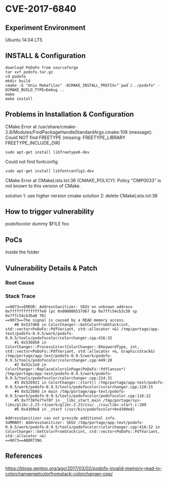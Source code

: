 # CVE-2017-6840

## Experiment Environment
Ubuntu 14.04 LTS

## INSTALL & Configuration
```
download PoDoFo from sourceforge
tar xvf podofo.tar.gz
cd podofo 
mkdir build
cmake -G "Unix Makefiles" -DCMAKE_INSTALL_PREFIX="`pwd`/../podofo" -DCMAKE_BUILD_TYPE=Debug ..
make
make install
```

## Problems in Installation & Configuration
CMake Error at /usr/share/cmake-2.8/Modules/FindPackageHandleStandardArgs.cmake:108 (message):  
  Could NOT find FREETYPE (missing: FREETYPE\_LIBRARY FREETYPE\_INCLUDE\_DIR)  
```
sudo apt-get install libfreetype6-dev
```

Could not find fontconfig
```
sudo apt-get install libfontconfig1-dev
```
CMake Error at CMakeLists.txt:36 (CMAKE\_POLICY):
Policy "CMP0033" is not known to this version of CMake.

solution 1: use higher version cmake
solution 2: delete CMakeLists.txt:36

## How to trigger vulnerability
podofocolor dummy $FILE foo

## PoCs
Inside the folder

## Vulnerability Details & Patch

### Root Cause

### Stack Trace
```
==9073==ERROR: AddressSanitizer: SEGV on unknown address 0xffffffffffffffe0 (pc 0x000000537d67 bp 0x7ffc54cb3c50 sp 0x7ffc54cb3ba0 T0)
==9073==The signal is caused by a READ memory access.
    #0 0x537d66 in ColorChanger::GetColorFromStack(int, std::vector<PoDoFo::PdfVariant, std::allocator >&) /tmp/portage/app-text/podofo-0.9.5/work/podofo-0.9.5/tools/podofocolor/colorchanger.cpp:416:32
    #1 0x530d50 in ColorChanger::ProcessColor(ColorChanger::EKeywordType, int, std::vector<PoDoFo::PdfVariant, std::allocator >&, GraphicsStack&) /tmp/portage/app-text/podofo-0.9.5/work/podofo-0.9.5/tools/podofocolor/colorchanger.cpp:449:28
    #2 0x52c2a9 in ColorChanger::ReplaceColorsInPage(PoDoFo::PdfCanvas*) /tmp/portage/app-text/podofo-0.9.5/work/podofo-0.9.5/tools/podofocolor/colorchanger.cpp:214:31
    #3 0x526921 in ColorChanger::start() /tmp/portage/app-text/podofo-0.9.5/work/podofo-0.9.5/tools/podofocolor/colorchanger.cpp:120:15
    #4 0x523b8d in main /tmp/portage/app-text/podofo-0.9.5/work/podofo-0.9.5/tools/podofocolor/podofocolor.cpp:116:12
    #5 0x7f36fe7fe78f in __libc_start_main /tmp/portage/sys-libs/glibc-2.23-r3/work/glibc-2.23/csu/../csu/libc-start.c:289
    #6 0x4300e8 in _start (/usr/bin/podofocolor+0x4300e8)

AddressSanitizer can not provide additional info.
SUMMARY: AddressSanitizer: SEGV /tmp/portage/app-text/podofo-0.9.5/work/podofo-0.9.5/tools/podofocolor/colorchanger.cpp:416:32 in ColorChanger::GetColorFromStack(int, std::vector<PoDoFo::PdfVariant, std::allocator >&)
==9073==ABORTING
```

## References
https://blogs.gentoo.org/ago/2017/03/02/podofo-invalid-memory-read-in-colorchangergetcolorfromstack-colorchanger-cpp/
